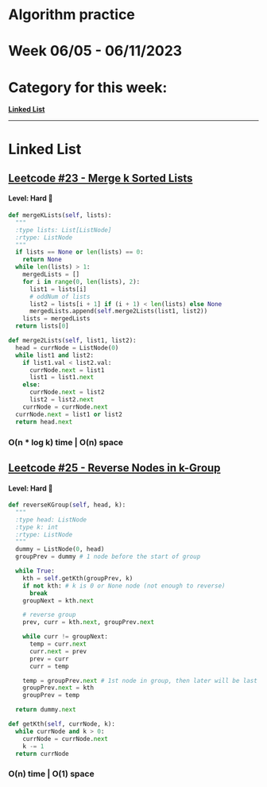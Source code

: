 # Algorithm practice

# Week 06/05 - 06/11/2023


# Category for this week:
**[Linked List](#linked-list)**<br>

---

# Linked List

## [Leetcode #23 - Merge k Sorted Lists](https://leetcode.com/problems/merge-k-sorted-lists/)

#### Level: Hard 📕

```python
def mergeKLists(self, lists):
  """
  :type lists: List[ListNode]
  :rtype: ListNode
  """
  if lists == None or len(lists) == 0:
    return None
  while len(lists) > 1:
    mergedLists = []
    for i in range(0, len(lists), 2):
      list1 = lists[i]
      # oddNum of lists
      list2 = lists[i + 1] if (i + 1) < len(lists) else None 
      mergedLists.append(self.merge2Lists(list1, list2))
    lists = mergedLists
  return lists[0]

def merge2Lists(self, list1, list2):
  head = currNode = ListNode(0)
  while list1 and list2:
    if list1.val < list2.val:
      currNode.next = list1
      list1 = list1.next
    else:
      currNode.next = list2
      list2 = list2.next
    currNode = currNode.next
  currNode.next = list1 or list2
  return head.next
```

### O(n * log k) time | O(n) space


## [Leetcode #25 - Reverse Nodes in k-Group](https://leetcode.com/problems/reverse-nodes-in-k-group/)

#### Level: Hard 📕

```python
def reverseKGroup(self, head, k):
  """
  :type head: ListNode
  :type k: int
  :rtype: ListNode
  """
  dummy = ListNode(0, head)
  groupPrev = dummy # 1 node before the start of group

  while True:
    kth = self.getKth(groupPrev, k)
    if not kth: # k is 0 or None node (not enough to reverse)
      break
    groupNext = kth.next

    # reverse group
    prev, curr = kth.next, groupPrev.next

    while curr != groupNext:
      temp = curr.next
      curr.next = prev
      prev = curr
      curr = temp

    temp = groupPrev.next # 1st node in group, then later will be last
    groupPrev.next = kth
    groupPrev = temp

  return dummy.next

def getKth(self, currNode, k):
  while currNode and k > 0:
    currNode = currNode.next
    k -= 1
  return currNode
```

### O(n) time | O(1) space
